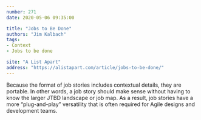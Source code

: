 ```yaml
---
number: 271
date: 2020-05-06 09:35:00

title: "Jobs to Be Done"
authors: "Jim Kalbach"
tags:
- Context
- Jobs to be done

site: "A List Apart"
address: "https://alistapart.com/article/jobs-to-be-done/"
---
```


Because the format of job stories includes contextual details, they are portable. In other words, a job story should make sense without having to know the larger JTBD landscape or job map. As a result, job stories have a more “plug-and-play” versatility that is often required for Agile designs and development teams.
